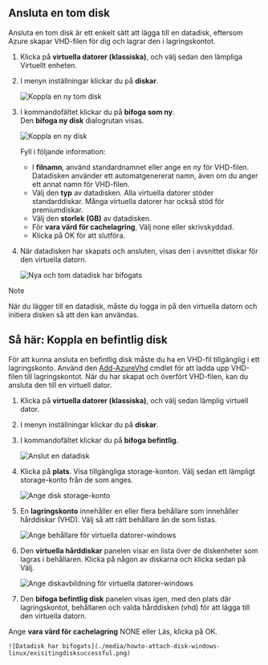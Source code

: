 


## <a name="attach-an-empty-disk"></a>Ansluta en tom disk
Ansluta en tom disk är ett enkelt sätt att lägga till en datadisk, eftersom Azure skapar VHD-filen för dig och lagrar den i lagringskontot.

1. Klicka på **virtuella datorer (klassiska)**, och välj sedan den lämpliga Virtuellt enheten.

2. I menyn inställningar klickar du på **diskar**.

   ![Koppla en ny tom disk](./media/howto-attach-disk-windows-linux/menudisksattachnew.png)

3. I kommandofältet klickar du på **bifoga som ny**.  
    Den **bifoga ny disk** dialogrutan visas.

    ![Koppla en ny disk](./media/howto-attach-disk-windows-linux/newdiskdetail.png)

    Fyll i följande information:
    - I **filnamn**, använd standardnamnet eller ange en ny för VHD-filen. Datadisken använder ett automatgenererat namn, även om du anger ett annat namn för VHD-filen.
    - Välj den **typ** av datadisken. Alla virtuella datorer stöder standarddiskar. Många virtuella datorer har också stöd för premiumdiskar.
    - Välj den **storlek (GB)** av datadisken.
    - För **vara värd för cachelagring**, Välj none eller skrivskyddad.
    - Klicka på OK för att slutföra.

4. När datadisken har skapats och ansluten, visas den i avsnittet diskar för den virtuella datorn.

   ![Nya och tom datadisk har bifogats](./media/howto-attach-disk-windows-linux/newdiskemptysuccessful.png)

> [!NOTE]
> När du lägger till en datadisk, måste du logga in på den virtuella datorn och initiera disken så att den kan användas.

## <a name="how-to-attach-an-existing-disk"></a>Så här: Koppla en befintlig disk
För att kunna ansluta en befintlig disk måste du ha en VHD-fil tillgänglig i ett lagringskonto. Använd den [Add-AzureVhd](https://msdn.microsoft.com/library/azure/dn495173.aspx) cmdlet för att ladda upp VHD-filen till lagringskontot. När du har skapat och överfört VHD-filen, kan du ansluta den till en virtuell dator.

1. Klicka på **virtuella datorer (klassiska)**, och välj sedan lämplig virtuell dator.

2. I menyn inställningar klickar du på **diskar**.

3. I kommandofältet klickar du på **bifoga befintlig**.

    ![Anslut en datadisk](./media/howto-attach-disk-windows-linux/menudisksattachexisting.png)

4. Klicka på **plats**. Visa tillgängliga storage-konton. Välj sedan ett lämpligt storage-konto från de som anges.

    ![Ange disk storage-konto](./media/howto-attach-disk-windows-linux/existdiskstorageaccounts.png)

5. En **lagringskonto** innehåller en eller flera behållare som innehåller hårddiskar (VHD). Välj så att rätt behållare än de som listas.

    ![Ange behållare för virtuella datorer-windows](./media/howto-attach-disk-windows-linux/existdiskcontainers.png)

6. Den **virtuella hårddiskar** panelen visar en lista över de diskenheter som lagras i behållaren. Klicka på någon av diskarna och klicka sedan på Välj.

    ![Ange diskavbildning för virtuella datorer-windows](./media/howto-attach-disk-windows-linux/existdiskvhds.png)

7. Den **bifoga befintlig disk** panelen visas igen, med den plats där lagringskontot, behållaren och valda hårddisken (vhd) för att lägga till den virtuella datorn.

  Ange **vara värd för cachelagring** NONE eller Läs, klicka på OK.

    ![Datadisk har bifogats](./media/howto-attach-disk-windows-linux/exisitingdisksuccessful.png)

